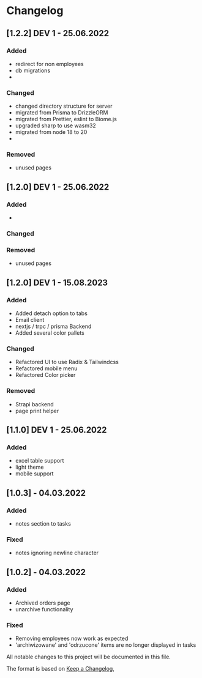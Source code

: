 # Changelog

## [1.2.2] DEV 1 - 25.06.2022

### Added

- redirect for non employees
- db migrations
- 

### Changed

- changed directory structure for server
- migrated from Prisma to DrizzleORM
- migrated from Prettier, eslint to Biome.js
- upgraded sharp to use wasm32
- migrated from node 18 to 20
- 

### Removed

- unused pages

## [1.2.0] DEV 1 - 25.06.2022

### Added

-

### Changed

### Removed

- unused pages

## [1.2.0] DEV 1 - 15.08.2023

### Added

- Added detach option to tabs
- Email client
- nextjs / trpc / prisma Backend
- Added several color pallets

### Changed

- Refactored UI to use Radix & Tailwindcss
- Refactored mobile menu
- Refactored Color picker

### Removed

- Strapi backend
- page print helper

## [1.1.0] DEV 1 - 25.06.2022

### Added

- excel table support
- light theme
- mobile support

## [1.0.3] - 04.03.2022

### Added

- notes section to tasks

### Fixed

- notes ignoring newline character

## [1.0.2] - 04.03.2022

### Added

- Archived orders page
- unarchive functionality

### Fixed

- Removing employees now work as expected
- 'archiwizowane' and 'odrzucone' items are no longer displayed in tasks

All notable changes to this project will be documented in this file.

The format is based on [Keep a Changelog](https://keepachangelog.com/en/1.0.0/),

